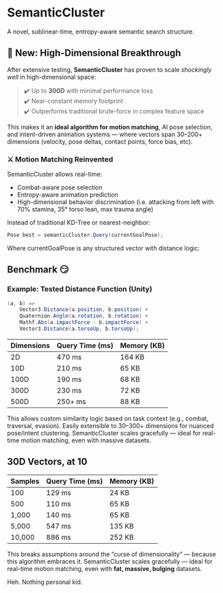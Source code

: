 
# SemanticCluster

A novel, sublinear-time, entropy-aware semantic search structure.
## 🚨 New: High-Dimensional Breakthrough

After extensive testing, **SemanticCluster** has proven to scale *shockingly well* in high-dimensional space:

> ✔️ Up to **300D** with minimal performance loss  
> ✔️ Near-constant memory footprint  
> ✔️ Outperforms traditional brute-force in complex feature space  

This makes it an **ideal algorithm for motion matching**, AI pose selection, and intent-driven animation systems — where vectors span 30–200+ dimensions (velocity, pose deltas, contact points, force bias, etc).

### ⚔️ Motion Matching Reinvented

SemanticCluster allows real-time:
- Combat-aware pose selection
- Entropy-aware animation prediction
- High-dimensional behavior discrimination (i.e. attacking from left with 70% stamina, 35° torso lean, max trauma angle)

Instead of traditional KD-Tree or nearest-neighbor:
```csharp
Pose best = semanticCluster.Query(currentGoalPose);
```
Where currentGoalPose is any structured vector with distance logic:

## Benchmark 😏
### Example: Tested Distance Function (Unity)

```csharp
(a, b) =>
    Vector3.Distance(a.position, b.position) +
    Quaternion.Angle(a.rotation, b.rotation) +
    Mathf.Abs(a.impactForce - b.impactForce) +
    Vector3.Distance(a.torsoUp, b.torsoUp);
 ```
 

| Dimensions | Query Time (ms) | Memory (KB) |
| ---------- | --------------- | ----------- |
| 2D         | 470 ms          | 164 KB      |
| 10D        | 210 ms          | 65 KB       |
| 100D       | 190 ms          | 68 KB       |
| 300D       | 230 ms          | 72 KB       |
| 500D       | 250+ ms         | 88 KB       |

This allows custom similarity logic based on task context (e.g., combat, traversal, evasion).
Easily extensible to 30–300+ dimensions for nuanced pose/intent clustering.
SemanticCluster scales gracefully — ideal for real-time motion matching, even with massive datasets.

## 30D Vectors, at 10
| Samples | Query Time (ms) | Memory (KB) |
| ------- | --------------- | ----------- |
| 100     | 129 ms          | 24 KB       |
| 500     | 110 ms          | 65 KB       |
| 1,000   | 140 ms          | 65 KB       |
| 5,000   | 547 ms          | 135 KB      |
| 10,000  | 886 ms          | 252 KB      |

This breaks assumptions around the “curse of dimensionality” — because this algorithm embraces it.
SemanticCluster scales gracefully — ideal for real-time motion matching, even with **fat, massive, bulging** datasets.

Heh. Nothing personal kid.
